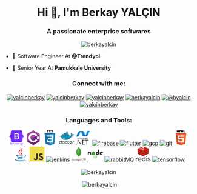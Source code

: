 
<h1 align="center">Hi 👋, I'm Berkay YALÇIN</h1>  
<h3 align="center">A passionate enterprise softwares</h3>  
  
<p align="center"> <img src="https://komarev.com/ghpvc/?username=berkayalcin&label=Profile%20views&color=0e75b6&style=flat" alt="berkayalcin" /> </p>  
  
- 🔭 Software Engineer At **@Trendyol**  
  
- 🏫 Senior Year At **Pamukkale University**  
  
<h3 align="center">Connect with me:</h3>  
<p align="center">  
<a href="https://twitter.com/yalcinberkay" target="blank"><img align="center" src="https://cdn.jsdelivr.net/npm/simple-icons@3.0.1/icons/twitter.svg" alt="yalcinberkay" height="30" width="40" /></a>  
<a href="https://linkedin.com/in/yalcinberkay" target="blank"><img align="center" src="https://cdn.jsdelivr.net/npm/simple-icons@3.0.1/icons/linkedin.svg" alt="yalcinberkay" height="30" width="40" /></a>  
<a href="https://kaggle.com/yalcinberkay" target="blank"><img align="center" src="https://cdn.jsdelivr.net/npm/simple-icons@3.0.1/icons/kaggle.svg" alt="yalcinberkay" height="30" width="40" /></a>  
<a href="https://instagram.com/berkayalcin" target="blank"><img align="center" src="https://cdn.jsdelivr.net/npm/simple-icons@3.0.1/icons/instagram.svg" alt="berkayalcin" height="30" width="40" /></a>  
<a href="https://medium.com/@byalcin" target="blank"><img align="center" src="https://cdn.jsdelivr.net/npm/simple-icons@3.0.1/icons/medium.svg" alt="@byalcin" height="30" width="40" /></a>  
<a href="https://www.hackerrank.com/yalcinberkay" target="blank"><img align="center" src="https://cdn.jsdelivr.net/npm/simple-icons@3.0.1/icons/hackerrank.svg" alt="yalcinberkay" height="30" width="40" /></a>  
</p>  
  
<h3 align="center">Languages and Tools:</h3>  
<p align="center"> <a href="https://getbootstrap.com" target="_blank"> <img src="https://raw.githubusercontent.com/devicons/devicon/master/icons/bootstrap/bootstrap-plain-wordmark.svg" alt="bootstrap" width="40" height="40"/> </a> <a href="https://www.w3schools.com/cs/" target="_blank"> <img src="https://raw.githubusercontent.com/devicons/devicon/master/icons/csharp/csharp-original.svg" alt="csharp" width="40" height="40"/> </a> <a href="https://www.w3schools.com/css/" target="_blank"> <img src="https://raw.githubusercontent.com/devicons/devicon/master/icons/css3/css3-original-wordmark.svg" alt="css3" width="40" height="40"/> </a> <a href="https://www.docker.com/" target="_blank"> <img src="https://raw.githubusercontent.com/devicons/devicon/master/icons/docker/docker-original-wordmark.svg" alt="docker" width="40" height="40"/> </a> <a href="https://dotnet.microsoft.com/" target="_blank"> <img src="https://raw.githubusercontent.com/devicons/devicon/master/icons/dot-net/dot-net-original-wordmark.svg" alt="dotnet" width="40" height="40"/> </a> <a href="https://firebase.google.com/" target="_blank"> <img src="https://www.vectorlogo.zone/logos/firebase/firebase-icon.svg" alt="firebase" width="40" height="40"/> </a> <a href="https://flutter.dev" target="_blank"> <img src="https://www.vectorlogo.zone/logos/flutterio/flutterio-icon.svg" alt="flutter" width="40" height="40"/> </a> <a href="https://cloud.google.com" target="_blank"> <img src="https://www.vectorlogo.zone/logos/google_cloud/google_cloud-icon.svg" alt="gcp" width="40" height="40"/> </a> <a href="https://git-scm.com/" target="_blank"> <img src="https://www.vectorlogo.zone/logos/git-scm/git-scm-icon.svg" alt="git" width="40" height="40"/> </a> <a href="https://www.w3.org/html/" target="_blank"> <img src="https://raw.githubusercontent.com/devicons/devicon/master/icons/html5/html5-original-wordmark.svg" alt="html5" width="40" height="40"/> </a> <a href="https://www.java.com" target="_blank"> <img src="https://raw.githubusercontent.com/devicons/devicon/master/icons/java/java-original.svg" alt="java" width="40" height="40"/> </a> <a href="https://developer.mozilla.org/en-US/docs/Web/JavaScript" target="_blank"> <img src="https://raw.githubusercontent.com/devicons/devicon/master/icons/javascript/javascript-original.svg" alt="javascript" width="40" height="40"/> </a> <a href="https://www.jenkins.io" target="_blank"> <img src="https://www.vectorlogo.zone/logos/jenkins/jenkins-icon.svg" alt="jenkins" width="40" height="40"/> </a> <a href="https://www.mongodb.com/" target="_blank"> <img src="https://raw.githubusercontent.com/devicons/devicon/master/icons/mongodb/mongodb-original-wordmark.svg" alt="mongodb" width="40" height="40"/> </a> <a href="https://nodejs.org" target="_blank"> <img src="https://raw.githubusercontent.com/devicons/devicon/master/icons/nodejs/nodejs-original-wordmark.svg" alt="nodejs" width="40" height="40"/> </a> <a href="https://www.rabbitmq.com" target="_blank"> <img src="https://www.vectorlogo.zone/logos/rabbitmq/rabbitmq-icon.svg" alt="rabbitMQ" width="40" height="40"/> </a> <a href="https://redis.io" target="_blank"> <img src="https://raw.githubusercontent.com/devicons/devicon/master/icons/redis/redis-original-wordmark.svg" alt="redis" width="40" height="40"/> </a> <a href="https://www.tensorflow.org" target="_blank"> <img src="https://www.vectorlogo.zone/logos/tensorflow/tensorflow-icon.svg" alt="tensorflow" width="40" height="40"/> </a> </p>  
  
<p align="center"><img align="center" src="https://github-readme-stats.vercel.app/api/top-langs?username=berkayalcin&show_icons=true&locale=en&layout=compact" alt="berkayalcin" /></p>  
  
<p align="center">&nbsp;<img align="center" src="https://github-readme-stats.vercel.app/api?username=berkayalcin&show_icons=true&locale=en" alt="berkayalcin" /></p>
